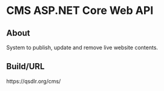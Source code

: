 <h1>CMS ASP.NET Core Web API</h1>

<h2>About</h2>
System to publish, update and remove live website contents.

<h2>Build/URL</h2>
https://qsdlr.org/cms/
